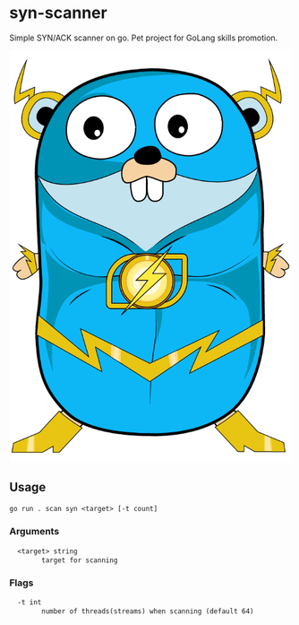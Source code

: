 # syn-scanner
Simple SYN/ACK scanner on go.
Pet project for GoLang skills promotion.

![icon.svg](assets/icon.png)

## Usage
``` shell
go run . scan syn <target> [-t count]
```

### Arguments
```
  <target> string
        target for scanning
```

### Flags
```
  -t int
        number of threads(streams) when scanning (default 64)
```
